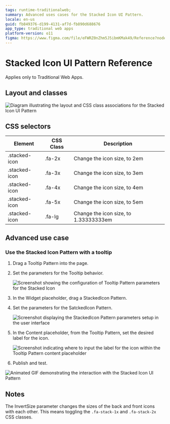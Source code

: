 ```yaml
---
tags: runtime-traditionalweb; 
summary: Advanced uses cases for the Stacked Icon UI Pattern. 
locale: en-us
guid: fb849376-d199-4131-af7d-fb890d688676
app_type: traditional web apps
platform-version: o11
figma: https://www.figma.com/file/eFWRZ0nZhm5J5ibmKMak49/Reference?node-id=615:575
---
```


# Stacked Icon UI Pattern Reference

<div class="info" markdown="1">

Applies only to Traditional Web Apps.

</div>

## Layout and classes

![Diagram illustrating the layout and CSS class associations for the Stacked Icon UI Pattern](images/stackedicon-3-diag.png "Stacked Icon Layout Diagram")

## CSS selectors

| **Element** |  **CSS Class** |  **Description**  |
| ---|---|---
| .stacked-icon  | .fa-2x |  Change the icon size, to 2em  |
| .stacked-icon  | .fa-3x |  Change the icon size, to 3em  |
| .stacked-icon  | .fa-4x |  Change the icon size, to 4em  |
| .stacked-icon  | .fa-5x |  Change the icon size, to 5em  |
| .stacked-icon  | .fa-lg |  Change the icon size, to 1.33333333em  |

## Advanced use case

### Use the Stacked Icon Pattern with a tooltip

1. Drag a Tooltip Pattern into the page.

1. Set the parameters for the Tooltip behavior.

    ![Screenshot showing the configuration of Tooltip Pattern parameters for the Stacked Icon](images/stackedicon-4-ss.png "Tooltip Parameter Configuration")

1. In the Widget placeholder, drag a StackedIcon Pattern.

1. Set the parameters for the SatckedIcon Pattern.

    ![Screenshot displaying the StackedIcon Pattern parameters setup in the user interface](images/stackedicon-5-ss.png "StackedIcon Pattern Configuration")

1. In the Content placeholder, from the Tooltip Pattern, set the desired label for the icon.

    ![Screenshot indicating where to input the label for the icon within the Tooltip Pattern content placeholder](images/stackedicon-6-ss.png "Tooltip Content Label Setting")

1. Publish and test.

![Animated GIF demonstrating the interaction with the Stacked Icon UI Pattern](images/stackedicon-1.gif "Stacked Icon Interaction Demonstration")

## Notes

The InvertSize parameter changes the sizes of the back and front icons with each other. This means toggling the `.fa-stack-1x` and `.fa-stack-2x` CSS classes.
